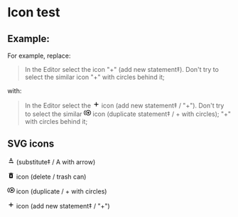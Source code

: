 # Icon test

## Example:

For example, replace:

> In the Editor select the icon "+" (add new statement‡).
> Don't try to select the similar icon "+" with circles behind it;


with:

> In the Editor select the
<img width=16 height=16 src="add.svg" alt="add"> icon (add new statement‡ / "+").
> Don't try to select the similar
<img width=16 height=16 src="duplicate.svg" alt="duplicate"> icon
(duplicate statement‡ / + with circles);
 "+" with circles behind it;

## SVG icons

<img width=16 height=16 src="replacement.svg" alt="substitute‡">
(substitute‡ / A with arrow)

<img width=16 height=16 src="delete.svg" alt="delete"> icon (delete / trash can)

<img width=16 height=16 src="duplicate.svg" alt="duplicate"> icon (duplicate / + with circles)

<img width=16 height=16 src="add.svg" alt="add"> icon (add new statement‡ / "+")

